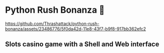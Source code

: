 # Python Rush Bonanza 🎰



https://github.com/Thrashattack/python-rush-bonanza/assets/23486776/5f0da42d-11e8-43f7-b9f8-917bb362efc2






## Slots casino game with a Shell and Web interface 
